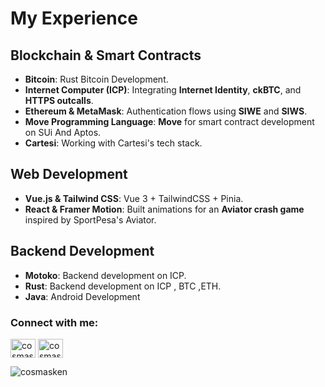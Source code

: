 # My Experience  

## Blockchain & Smart Contracts  
- **Bitcoin**: Rust Bitcoin Development.  
- **Internet Computer (ICP)**: Integrating **Internet Identity**, **ckBTC**, and **HTTPS outcalls**.  
- **Ethereum & MetaMask**: Authentication flows using **SIWE** and **SIWS**.  
- **Move Programming Language**: **Move** for smart contract development on SUi And Aptos.  
- **Cartesi**: Working with Cartesi's tech stack.  

## Web Development  
- **Vue.js & Tailwind CSS**: Vue 3 + TailwindCSS + Pinia.
- **React & Framer Motion**: Built animations for an **Aviator crash game** inspired by SportPesa's Aviator.

## Backend Development  
- **Motoko**: Backend development on ICP.
- **Rust**: Backend development on ICP , BTC ,ETH.
- **Java**: Android Development

<h3 align="left">Connect with me:</h3>
<p align="left">
<a href="https://twitter.com/2vxsfae" target="blank"><img align="center" src="https://raw.githubusercontent.com/rahuldkjain/github-profile-readme-generator/master/src/images/icons/Social/twitter.svg" alt="cosmasweb3" height="30" width="40" /></a>
<a href="https://linkedin.com/in/cosmasarubaken" target="blank"><img align="center" src="https://raw.githubusercontent.com/rahuldkjain/github-profile-readme-generator/master/src/images/icons/Social/linked-in-alt.svg" alt="cosmasarubaken" height="30" width="40" /></a>
</p>

<p><img align="left" src="https://github-readme-stats.vercel.app/api/top-langs?username=cosmasken&show_icons=true&locale=en&layout=compact" alt="cosmasken" /></p>


